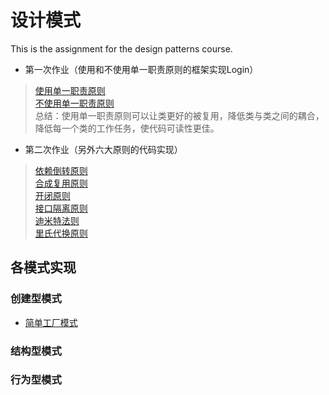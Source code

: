 # 设计模式
This is the assignment for the design patterns course.
- 第一次作业（使用和不使用单一职责原则的框架实现Login）
> [使用单一职责原则](https://github.com/lrffun/Design-patterns/tree/master/Login/src/Use_responsibility)<br>
> [不使用单一职责原则](https://github.com/lrffun/Design-patterns/blob/master/Login/src/Not_use_responsibility/Login.java)<br>
> 总结：使用单一职责原则可以让类更好的被复用，降低类与类之间的耦合，降低每一个类的工作任务，使代码可读性更佳。
- 第二次作业（另外六大原则的代码实现）
> [依赖倒转原则](https://github.com/lrffun/Design-patterns/tree/master/%E4%B8%83%E5%A4%A7%E5%8E%9F%E5%88%99/src/%E4%BE%9D%E8%B5%96%E5%80%92%E8%BD%AC%E5%8E%9F%E5%88%99)<br>
> [合成复用原则](https://github.com/lrffun/Design-patterns/tree/master/%E4%B8%83%E5%A4%A7%E5%8E%9F%E5%88%99/src/%E5%90%88%E6%88%90%E5%A4%8D%E7%94%A8%E5%8E%9F%E5%88%99)<br>
> [开闭原则](https://github.com/lrffun/Design-patterns/tree/master/%E4%B8%83%E5%A4%A7%E5%8E%9F%E5%88%99/src/%E5%BC%80%E9%97%AD%E5%8E%9F%E5%88%99)<br>
> [接口隔离原则](https://github.com/lrffun/Design-patterns/tree/master/%E4%B8%83%E5%A4%A7%E5%8E%9F%E5%88%99/src/%E6%8E%A5%E5%8F%A3%E9%9A%94%E7%A6%BB%E5%8E%9F%E5%88%99)<br>
> [迪米特法则](https://github.com/lrffun/Design-patterns/tree/master/%E4%B8%83%E5%A4%A7%E5%8E%9F%E5%88%99/src/%E8%BF%AA%E7%B1%B3%E7%89%B9%E6%B3%95%E5%88%99)<br>
> [里氏代换原则](https://github.com/lrffun/Design-patterns/tree/master/%E4%B8%83%E5%A4%A7%E5%8E%9F%E5%88%99/src/%E9%87%8C%E6%B0%8F%E4%BB%A3%E6%8D%A2%E5%8E%9F%E5%88%99)<br>
## 各模式实现
### 创建型模式
- [简单工厂模式](https://github.com/lrffun/Design-patterns/tree/master/%E7%AE%80%E5%8D%95%E5%B7%A5%E5%8E%82%E6%A8%A1%E5%BC%8F)
### 结构型模式
### 行为型模式
